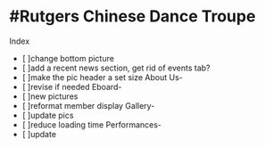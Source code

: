 #Rutgers Chinese Dance Troupe
============================
Index
  - [ ]change bottom picture
  - [ ]add a recent news section, get rid of events tab?
  - [ ]make the pic header a set size
About Us- 
- [ ]revise if needed
Eboard- 
- [ ]new pictures
- [ ]reformat member display
Gallery-
- [ ]update pics
- [ ]reduce loading time
Performances- 
- [ ]update

